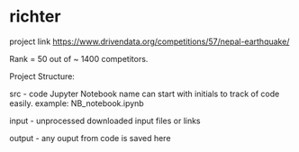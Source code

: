 # richter

project link
https://www.drivendata.org/competitions/57/nepal-earthquake/

Rank = 50 out of ~ 1400 competitors.

Project Structure:

src     - code 
          Jupyter Notebook name can start with initials to track of code easily. example: NB_notebook.ipynb   

input   - unprocessed downloaded input files or links

output  - any ouput from code is saved here
